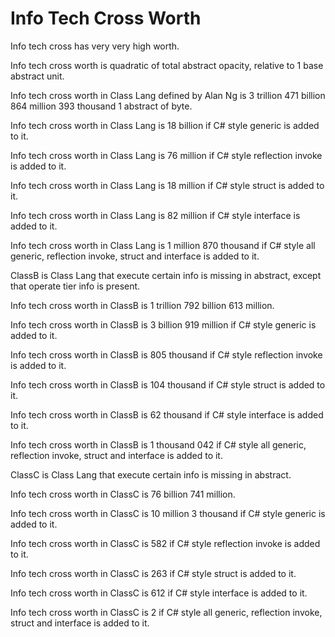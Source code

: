 # Info Tech Cross Worth

Info tech cross has very very high worth.

Info tech cross worth is quadratic of total abstract opacity,
relative to 1 base abstract unit.

Info tech cross worth in Class Lang defined by Alan Ng is
3 trillion 471 billion 864 million 393 thousand 1 abstract of byte.

Info tech cross worth in Class Lang is 18 billion if 
C# style generic is added to it.

Info tech cross worth in Class Lang is 76 million if 
C# style reflection invoke is added to it.

Info tech cross worth in Class Lang is 18 million if 
C# style struct is added to it.

Info tech cross worth in Class Lang is 82 million if 
C# style interface is added to it.

Info tech cross worth in Class Lang is 1 million 870 thousand if
C# style all generic, reflection invoke, struct and interface is added to it.

ClassB is Class Lang that execute certain info is missing in abstract, except
that operate tier info is present.

Info tech cross worth in ClassB is 1 trillion 792 billion 613 million.

Info tech cross worth in ClassB is 3 billion 919 million if 
C# style generic is added to it.

Info tech cross worth in ClassB is 805 thousand if 
C# style reflection invoke is added to it.

Info tech cross worth in ClassB is 104 thousand if 
C# style struct is added to it.

Info tech cross worth in ClassB is 62 thousand if 
C# style interface is added to it.

Info tech cross worth in ClassB is 1 thousand 042 if
C# style all generic, reflection invoke, struct and interface is added to it.

ClassC is Class Lang that execute certain info is missing in abstract.

Info tech cross worth in ClassC is 76 billion 741 million.

Info tech cross worth in ClassC is 10 million 3 thousand if 
C# style generic is added to it.

Info tech cross worth in ClassC is 582 if 
C# style reflection invoke is added to it.

Info tech cross worth in ClassC is 263 if 
C# style struct is added to it.

Info tech cross worth in ClassC is 612 if 
C# style interface is added to it.

Info tech cross worth in ClassC is 2 if
C# style all generic, reflection invoke, struct and interface is added to it.